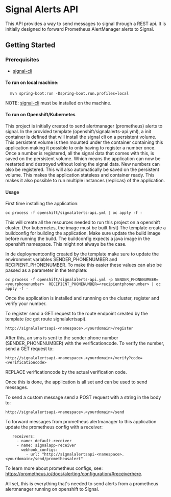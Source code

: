 # Signal Alerts API
This API provides a way to send messages to signal through a REST api. It is initially designed to forward Prometheus AlertManager alerts to Signal. 

## Getting Started

### Prerequisites
  - [signal-cli](https://github.com/AsamK/signal-cli)
#### To run on local machine:

      mvn spring-boot:run -Dspring-boot.run.profiles=local
NOTE: [signal-cli](https://github.com/AsamK/signal-cli) must be installed on the machine.

#### To run on Openshift/Kubernetes
This project is initially created to send alertmanager (prometheus) alerts to signal.
In the provided template (openshift/signalalerts-api.yml), a init container is defined that will install the signal cli on a persistent volume. 
This persistent volume is then mounted under the container containing this application making it possible to only having to register a number once. 
Once a number is registered, all the signal data that comes with this, is saved on the persistent volume. Which means the application can now be restarted and destroyed without losing the
signal data. New numbers can also be registered. This will also automatically be saved on the persistent volume. This makes the application stateless and container ready. This makes it also possible to run multiple instances (replicas) of the application. 


#### Usage

First time installing the application:

``` oc process -f openshift/signalalerts-api.yml | oc apply -f - ```

This will create all the resources needed to run this project on a openshift cluster. (For kubernetes, the image must be built first)
The template create a buildconfig for building the application. Make sure update the build image before running the build. The buildconfig expects a java image in the openshift namespace. This 
might not always be the case.

In de deploymentconfig created by the template make sure to update the environment variables SENDER_PHONENUMBER and RECIPIENT_PHONENUMBER.
To make this easier these values can also be passed as a parameter in the template:

    oc process -f openshift/signalalerts-api.yml -p SENDER_PHONENUMBER=<yourphonenumber>  RECIPIENT_PHONENUMBER=<recipientphonenumber> | oc apply -f -

Once the application is installed and runnning on the cluster, register and verify your number. 

To register send a GET request to the route endpoint created by the template (oc get route signalalertsapi).

    http://signalalertsapi-<namespace>.<yourdomain>/register

After this, an sms is sent to the sender phone number (SENDER_PHONENUMBER) with the verificationcode.
To verify the number, send a GET request to:

    http://signalalertsapi-<namespace>.<yourdomain>/verify?code=<verificationcode>

REPLACE verificationcode by the actual verification code.

Once this is done, the application is all set and can be used to send messages. 

To send a custom message send a POST request with a string in the body to:

    http://signalalertsapi-<namespace>.<yourdomain>/send

To forward messages from prometheus alertmanager to this application update the prometheus config with a receiver:

       receivers:
         - name: default-receiver
         - name: signalapp-receiver
           webhook_configs:
             - url: "http://signalalertsapi-<namespace>.<yourdomain>/send/prometheusalert"

To learn more about prometheus configs, see: https://prometheus.io/docs/alerting/configuration/#receiverhere.

All set, this is everything that's needed to send alerts from a prometheus alertmanager running on openshift to Signal. 
